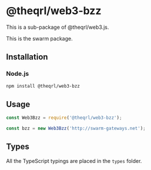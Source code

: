 # @theqrl/web3-bzz


This is a sub-package of @theqrl/web3.js.

This is the swarm package.


## Installation

### Node.js

```bash
npm install @theqrl/web3-bzz
```

## Usage

```js
const Web3Bzz = require('@theqrl/web3-bzz');

const bzz = new Web3Bzz('http://swarm-gateways.net');
```

## Types

All the TypeScript typings are placed in the `types` folder.

